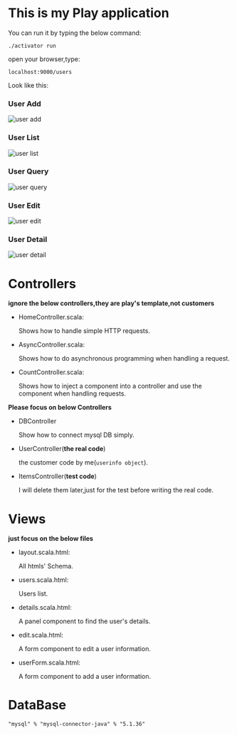 This is my Play application
=================================

You can run it by typing the below command:

```
./activator run

```
open your browser,type:

```
localhost:9000/users
```

Look like this:

### User Add
![user add](http://img.beacelee.com/static/useradd.png@!2)

### User List
![user list](http://img.beacelee.com/static/userlist.png@!2)

### User Query

![user query](http://img.beacelee.com/static/userquery.png@!2)

### User Edit

![user edit](http://img.beacelee.com/static/useredit.png@!2)

### User Detail

![user detail](http://img.beacelee.com/static/userdetail.png@!2)


Controllers
===========

**ignore the below controllers,they are play's template,not customers**

- HomeController.scala:

  Shows how to handle simple HTTP requests.

- AsyncController.scala:

  Shows how to do asynchronous programming when handling a request.

- CountController.scala:

  Shows how to inject a component into a controller and use the component when
  handling requests.
  
**Please focus on below Controllers**

- DBController

  Show how to connect mysql DB simply.

- UserController(**the real code**)

  the customer code by me(`userinfo object`).

- ItemsController(**test code**)

  I will delete them later,just for the test before writing the real code. 


Views
==========
**just focus on the below files**

- layout.scala.html:

  All htmls' Schema.

- users.scala.html:

  Users list.

- details.scala.html:

  A panel component to find the user's details.


- edit.scala.html:

  A form component to edit a user information.


- userForm.scala.html:

  A form component to add a user information.
  
  
DataBase
==========

`"mysql" % "mysql-connector-java" % "5.1.36"`

